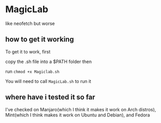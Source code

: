 # MagicLab
like neofetch but worse

## how to get it working
To get it to work, first

copy the .sh file into a $PATH folder then

run `chmod +x Magiclab.sh` 

You will need to call `MagicLab.sh` to run it

## where have i tested it so far
I've checked on Manjaro(which I think it makes it work on Arch distros), Mint(which I think makes it work on Ubuntu and Debian), and Fedora
